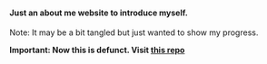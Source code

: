 #### Just an about me website to introduce myself.
Note: It may be a bit tangled but just wanted to show my progress.

**Important: Now this is defunct. Visit [this repo](https://github.com/melikechan/melikechan.github.io)**
